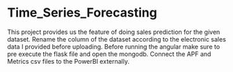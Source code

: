 # Time_Series_Forecasting
This project provides us the feature of doing sales prediction for the given dataset. Rename the column of the dataset according to the electronic sales data I provided before uploading. Before running the angular make sure to pre execute the flask file and open the mongodb. Connect the APF and Metrics csv files to the PowerBI externally.
